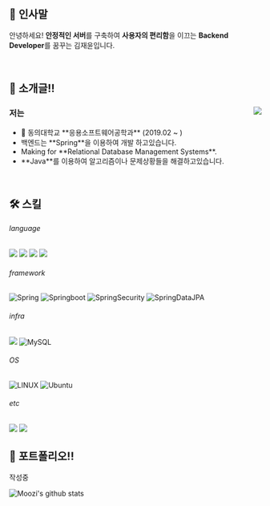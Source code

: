 ## 👋 인사말
<p align='left'>
  안녕하세요! <b>안정적인 서버</b>를 구축하여 <b>사용자의 편리함</b>을 이끄는 <b>Backend Developer</b>를 꿈꾸는 김재윤입니다.
</p>
<br/>

## 👯 소개글!!
<div>
  <a href="https://solved.ac/20193111"><img align="right" src="http://mazassumnida.wtf/api/v2/generate_badge?boj=20193111&theme=dark"/></a>
  <h3>저는</h3>
  <ul>
    <li> 🏫 동의대학교 **응용소프트웨어공학과** (2019.02 ~ )</li>
    <li> 백엔드는 **Spring**을 이용하여 개발 하고있습니다.</li>
    <li> Making for **Relational Database Management Systems**.</li>
    <li> **Java**를 이용하여 알고리즘이나 문제상황들을 해결하고있습니다.</li>
  </ul>
  <br>
</div>

## 🛠️ 스킬
###### language
<p>
  <img src="https://img.shields.io/badge/java-007396?style=flat-square&logo=java&logoColor=white"/>
  <img src="https://img.shields.io/badge/Python-3776AB?style=flat-square&logo=Python&logoColor=white"/>
  <img src="https://img.shields.io/badge/C-A8B9CC?style=flat-square&logo=C&logoColor=white"/>
  <img src="https://img.shields.io/badge/C++-00599C?style=flat-square&logo=C%2B%2B&logoColor=white"/>
</p>

###### framework
<p>
  <img alt="Spring" src="https://img.shields.io/badge/Spring-6DB33F?style=flat-square&logo=spring&logoColor=white" /> 
  <img alt="Springboot" src="https://img.shields.io/badge/SpringBoot-6DB33F?style=flat-square&logo=SpringBoot&logoColor=white"/>
  <img alt="SpringSecurity" src="https://img.shields.io/badge/SpringSecurity-6DB33F?style=flat-square&logo=SpringSecurity&logoColor=white"/>
  <img alt="SpringDataJPA" src="https://img.shields.io/badge/SpringDataJPA-6DB33F?style=flat-square&logo=SpringDataJPA&logoColor=white"/>
</p>

###### infra
<p>
  <img src="https://img.shields.io/badge/Docker-2496ED?style=flat-square&logo=Docker&logoColor=white"/>
  <img alt="MySQL" src="https://img.shields.io/badge/MySQL-00000F?style=flat-square&logo=mysql&logoColor=white" />  
</p>

###### OS
<p>
  <img alt="LINUX" src="https://img.shields.io/badge/Linux-FCC624?style=flat-square&logo=linux&logoColor=black" />
  <img alt="Ubuntu" src="https://img.shields.io/badge/Ubuntu-E95420?style=flat-square&logo=ubuntu&logoColor=white" />
</p>

###### etc
<p>
  <img src="https://img.shields.io/badge/Git-F05032?style=flat-square&logo=git&logoColor=white"/>
  <img src="https://img.shields.io/badge/Notion-000000?style=flat-square&logo=Notion&logoColor=white"/>
</p>

## 🎯 포트폴리오!!
<p>
  작성중
</p>

![Moozi's github stats](https://github-readme-stats.vercel.app/api?username=MooziKim&hide=["issues"]&show_icons=true)
